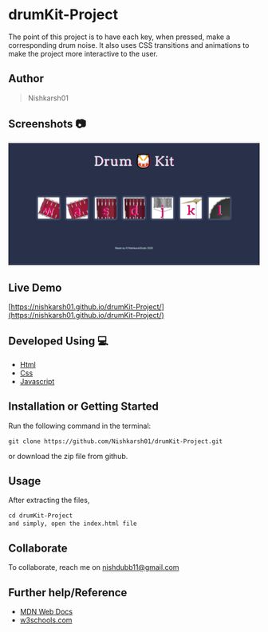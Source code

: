 # drumKit-Project

The point of this project is to have each key, when pressed, make a corresponding drum noise. It also uses CSS transitions and animations to make the project more interactive to the user.

## Author 
> Nishkarsh01


## Screenshots 📷
![drumKit-Project Screenshot](screenshots/1.png)


## Live Demo 

 [https://nishkarsh01.github.io/drumKit-Project/](https://nishkarsh01.github.io/drumKit-Project/)
 
 ## Developed Using 💻

+ [Html](https://developer.mozilla.org/en-US/docs/Web/HTML)
+ [Css](https://developer.mozilla.org/en-US/docs/Web/CSS)
+ [Javascript](https://developer.mozilla.org/en-US/docs/Web/javascript)

## Installation or Getting Started

Run the following command in the terminal:

	git clone https://github.com/Nishkarsh01/drumKit-Project.git
or download the zip file from github.
    

## Usage
After extracting the files,

    cd drumKit-Project
    and simply, open the index.html file

## Collaborate
To collaborate, reach me on [nishdubb11@gmail.com]()

## Further help/Reference

+ [MDN Web Docs](https://developer.mozilla.org/en-US/)
+ [w3schools.com](https://www.w3schools.com/)
    










